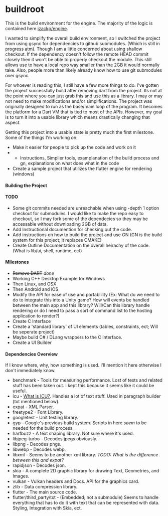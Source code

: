 # buildroot
This is the build environment for the engine. The majority of the logic is contained here [izackp/engine](https://github.com/izackp/engine).

I wanted to simplify the overall build environment, so I switched the project from using gsync for dependencies to github submodules. (Which is still in progress atm). Though I am a little concerned about using shallow checkout. If the dependency doesn't follow the remote HEAD commit closely then it won't be able to properly checkout the module. This still allows use to have a local repo way smaller than the 2GB it would normally take. Also, people more than likely already know how to use git submodules over gsync.

For whoever is reading this, I still have a few more things to do. I've gotten the project successfully build after removing dart from the project. Its not at the point where you can just grab this and use this as a library. I may or may not need to make modifications and/or simplifications. The project was originally designed to run as the base/main loop of the program. It becomes the platform for a Dart VM that is tied to most of the APIs. However, my goal is to turn it into a usable library which means drastically changing that aspect.

Getting this project into a usable state is pretty much the first milestone.
Some of the things I'm working on:
* Make it easier for people to pick up the code and work on it
* * Instructions, Simplier tools, examplanation of the build process and gn, explanations on what does what in the code
* Create a sample project that utilizes the flutter engine for rendering (windows)

#### Building the Project

#### TODO
* Some git commits needed are unreachable when using -depth 1 option checkout for submodules. I would like to make the repo easy to checkout, so I may fork some of the dependecies so they may be accessable without downloading 2GB of data.
* Add Instructional documention for checking out the code.
* Add instructions on how to build the project and use GN (GN is the build system for this project; it replaces CMAKE)
* Create Outline Documentation on the overall heirachy of the code. (What is lib/ui, shell, runtime, ect)

#### Milestones
* ~~Remove DART~~ _done_
* Working C++ Desktop Example for Windows
* Then Linux, and OSX
* Then Android and iOS
* Modify the API for ease of use and portablility (Ex: What do we need to do to integrate this into a Unity game? How will events be handled between the main app and this library? Will/Can this library handle rendering or do I need to pass a sort of command list to the hosting application to render?)
* Create C Interface
* Create a 'standard library' of UI elements (tables, constraints, ect; Will be seperate project)
* Maybe build C# / DLang wrappers to the C Interface.
* Create a UI Builder

#### Dependencies Overview
If I know where, why, how something is used. I'll mention it here otherwise I don't immediately know.
* benchmark - Tools for measuring performance. Lost of tests and related stuff has been taken out. I kept this because it seems like it could be useful.
* icu - [What is ICU?](http://site.icu-project.org/#TOC-What-is-ICU-). Handles a lot of text stuff. Used in paragraph builder (txt mentioned below).
* expat - XML Parser.
* freetype2 - Font Library.
* googletest - Unit testing library.
* gyp - Google's previous build system. Scripts in here _seem_ to be needed for the build process.
* harfbuzz - A text shaping library. Not sure where it's used.
* libjpeg-turbo - Decodes jpegs obviously.
* libpng - Decodes pngs.
* libwebp - Decodes webp.
* libxml - Seems to be another xml library. _TODO: What is the difference between this and expat?_
* rapidjson - Decodes json.
* skia - A complete 2D graphic library for drawing Text, Geometries, and Images.
* vulkan - Vulkan headers and Docs. API for the graphics card.
* zlib - Data compression library.
* flutter - The main source code.
* flutter/third_party/txt - (Embedded; not a submodule) Seems to handle everything that has to do it with text that can be represented with data. Styling, Integration with Skia, ect.